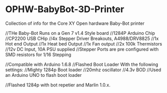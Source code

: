 # OPHW-BabyBot-3D-Printer
Collection of info for the Core XY Open hardware  Baby-Bot printer

//THe Baby-Bot Runs on a Gen 7 v1.4 Style board 
//1284P Arduino Chip
//CP2200 USB CHip
//4x Stepper Driver Breakouts, A4988/DRV8825
//1x Hot end Output
//1x Heat bed Output
//1x Fan output
//2x 100k Thermistors
//12v DC Input, 10A PSU supplied
//Stepper Ports are pre configured with SMD resistors for 1/16 Stepping

//Compatible with Arduino 1.6.8
//Flashed Boot Loader With the following settings:
//Mighty 1284p Boot loader
//20mhz oscillator 
//4.3v BOD
//Used an Arduino UNO to flash boot loader

 //Flashed 1284p with bot repetier and Marlin 1.0.x.
